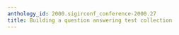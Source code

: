 ```yaml
---
anthology_id: 2000.sigirconf_conference-2000.27
title: Building a question answering test collection
---
```

